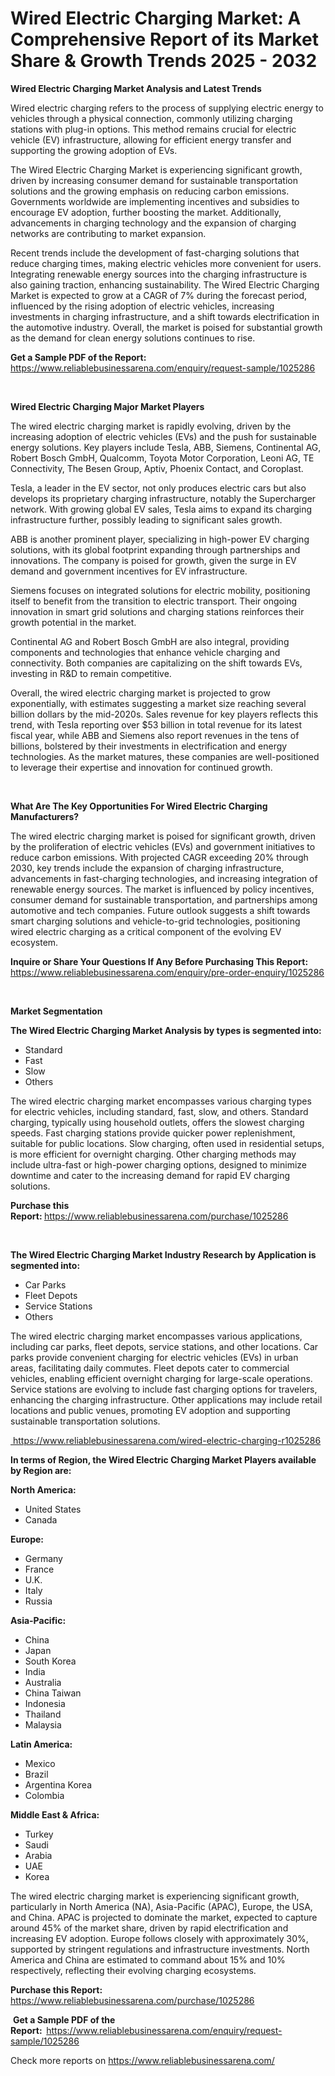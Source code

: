 <p><h1>Wired Electric Charging Market: A Comprehensive Report of its Market Share & Growth Trends 2025 - 2032</h1></p><p><strong>Wired Electric Charging Market Analysis and Latest Trends</strong></p>
<p><p>Wired electric charging refers to the process of supplying electric energy to vehicles through a physical connection, commonly utilizing charging stations with plug-in options. This method remains crucial for electric vehicle (EV) infrastructure, allowing for efficient energy transfer and supporting the growing adoption of EVs.</p><p>The Wired Electric Charging Market is experiencing significant growth, driven by increasing consumer demand for sustainable transportation solutions and the growing emphasis on reducing carbon emissions. Governments worldwide are implementing incentives and subsidies to encourage EV adoption, further boosting the market. Additionally, advancements in charging technology and the expansion of charging networks are contributing to market expansion.</p><p>Recent trends include the development of fast-charging solutions that reduce charging times, making electric vehicles more convenient for users. Integrating renewable energy sources into the charging infrastructure is also gaining traction, enhancing sustainability. The Wired Electric Charging Market is expected to grow at a CAGR of 7% during the forecast period, influenced by the rising adoption of electric vehicles, increasing investments in charging infrastructure, and a shift towards electrification in the automotive industry. Overall, the market is poised for substantial growth as the demand for clean energy solutions continues to rise.</p></p>
<p><strong>Get a Sample PDF of the Report:&nbsp;</strong> <a href="https://www.reliablebusinessarena.com/enquiry/request-sample/1025286?utm_campaign=2206&utm_medium=2&utm_source=Github&utm_content=ia&utm_term=06032025&utm_id=wired-electric-charging">https://www.reliablebusinessarena.com/enquiry/request-sample/1025286</a></p>
<p>&nbsp;</p>
<p><strong>Wired Electric Charging Major Market Players</strong></p>
<p><p>The wired electric charging market is rapidly evolving, driven by the increasing adoption of electric vehicles (EVs) and the push for sustainable energy solutions. Key players include Tesla, ABB, Siemens, Continental AG, Robert Bosch GmbH, Qualcomm, Toyota Motor Corporation, Leoni AG, TE Connectivity, The Besen Group, Aptiv, Phoenix Contact, and Coroplast.</p><p>Tesla, a leader in the EV sector, not only produces electric cars but also develops its proprietary charging infrastructure, notably the Supercharger network. With growing global EV sales, Tesla aims to expand its charging infrastructure further, possibly leading to significant sales growth.</p><p>ABB is another prominent player, specializing in high-power EV charging solutions, with its global footprint expanding through partnerships and innovations. The company is poised for growth, given the surge in EV demand and government incentives for EV infrastructure.</p><p>Siemens focuses on integrated solutions for electric mobility, positioning itself to benefit from the transition to electric transport. Their ongoing innovation in smart grid solutions and charging stations reinforces their growth potential in the market.</p><p>Continental AG and Robert Bosch GmbH are also integral, providing components and technologies that enhance vehicle charging and connectivity. Both companies are capitalizing on the shift towards EVs, investing in R&D to remain competitive.</p><p>Overall, the wired electric charging market is projected to grow exponentially, with estimates suggesting a market size reaching several billion dollars by the mid-2020s. Sales revenue for key players reflects this trend, with Tesla reporting over $53 billion in total revenue for its latest fiscal year, while ABB and Siemens also report revenues in the tens of billions, bolstered by their investments in electrification and energy technologies. As the market matures, these companies are well-positioned to leverage their expertise and innovation for continued growth.</p></p>
<p>&nbsp;</p>
<p><strong>What Are The Key Opportunities For Wired Electric Charging Manufacturers?</strong></p>
<p><p>The wired electric charging market is poised for significant growth, driven by the proliferation of electric vehicles (EVs) and government initiatives to reduce carbon emissions. With projected CAGR exceeding 20% through 2030, key trends include the expansion of charging infrastructure, advancements in fast-charging technologies, and increasing integration of renewable energy sources. The market is influenced by policy incentives, consumer demand for sustainable transportation, and partnerships among automotive and tech companies. Future outlook suggests a shift towards smart charging solutions and vehicle-to-grid technologies, positioning wired electric charging as a critical component of the evolving EV ecosystem.</p></p>
<p><strong>Inquire or Share Your Questions If Any Before Purchasing This Report:</strong> <a href="https://www.reliablebusinessarena.com/enquiry/pre-order-enquiry/1025286?utm_campaign=2206&utm_medium=2&utm_source=Github&utm_content=ia&utm_term=06032025&utm_id=wired-electric-charging">https://www.reliablebusinessarena.com/enquiry/pre-order-enquiry/1025286</a></p>
<p>&nbsp;</p>
<p><strong>Market Segmentation</strong></p>
<p><strong>The Wired Electric Charging Market Analysis by types is segmented into:</strong></p>
<p><ul><li>Standard</li><li>Fast</li><li>Slow</li><li>Others</li></ul></p>
<p><p>The wired electric charging market encompasses various charging types for electric vehicles, including standard, fast, slow, and others. Standard charging, typically using household outlets, offers the slowest charging speeds. Fast charging stations provide quicker power replenishment, suitable for public locations. Slow charging, often used in residential setups, is more efficient for overnight charging. Other charging methods may include ultra-fast or high-power charging options, designed to minimize downtime and cater to the increasing demand for rapid EV charging solutions.</p></p>
<p><strong>Purchase this Report:&nbsp;</strong><a href="https://www.reliablebusinessarena.com/purchase/1025286?utm_campaign=2206&utm_medium=2&utm_source=Github&utm_content=ia&utm_term=06032025&utm_id=wired-electric-charging">https://www.reliablebusinessarena.com/purchase/1025286</a></p>
<p>&nbsp;</p>
<p><strong>The Wired Electric Charging Market Industry Research by Application is segmented into:</strong></p>
<p><ul><li>Car Parks</li><li>Fleet Depots</li><li>Service Stations</li><li>Others</li></ul></p>
<p><p>The wired electric charging market encompasses various applications, including car parks, fleet depots, service stations, and other locations. Car parks provide convenient charging for electric vehicles (EVs) in urban areas, facilitating daily commutes. Fleet depots cater to commercial vehicles, enabling efficient overnight charging for large-scale operations. Service stations are evolving to include fast charging options for travelers, enhancing the charging infrastructure. Other applications may include retail locations and public venues, promoting EV adoption and supporting sustainable transportation solutions.</p></p>
<p><a href="https://www.reliablebusinessarena.com/wired-electric-charging-r1025286?utm_campaign=2206&utm_medium=2&utm_source=Github&utm_content=ia&utm_term=06032025&utm_id=wired-electric-charging">&nbsp;https://www.reliablebusinessarena.com/wired-electric-charging-r1025286</a></p>
<p><strong>In terms of Region, the Wired Electric Charging Market Players available by Region are:</strong></p>
<p>
    <p> <strong> North America: </strong>
        <ul>
            <li>United States</li>
            <li>Canada</li>
        </ul>
        </p> 
    <p> <strong> Europe: </strong>
        <ul>
            <li>Germany</li>
            <li>France</li>
            <li>U.K.</li>
            <li>Italy</li>
            <li>Russia</li>
        </ul>
        </p> 
    <p> <strong> Asia-Pacific: </strong>
        <ul>
            <li>China</li>
            <li>Japan</li>
            <li>South Korea</li>
            <li>India</li>
            <li>Australia</li>
            <li>China Taiwan</li>
            <li>Indonesia</li>
            <li>Thailand</li>
            <li>Malaysia</li>
        </ul>
        </p> 
    <p> <strong> Latin America: </strong>
        <ul>
            <li>Mexico</li>
            <li>Brazil</li>
            <li>Argentina Korea</li>
            <li>Colombia</li>
        </ul>
        </p> 
    <p> <strong> Middle East & Africa: </strong>
        <ul>
            <li>Turkey</li>
            <li>Saudi</li>
            <li>Arabia</li>
            <li>UAE</li>
            <li>Korea</li>
        </ul>
    </p>
    </p>
<p><p>The wired electric charging market is experiencing significant growth, particularly in North America (NA), Asia-Pacific (APAC), Europe, the USA, and China. APAC is projected to dominate the market, expected to capture around 45% of the market share, driven by rapid electrification and increasing EV adoption. Europe follows closely with approximately 30%, supported by stringent regulations and infrastructure investments. North America and China are estimated to command about 15% and 10% respectively, reflecting their evolving charging ecosystems.</p></p>
<p><strong>Purchase this Report: </strong><a href="https://www.reliablebusinessarena.com/purchase/1025286?utm_campaign=2206&utm_medium=2&utm_source=Github&utm_content=ia&utm_term=06032025&utm_id=wired-electric-charging">https://www.reliablebusinessarena.com/purchase/1025286</a></p>
<p>&nbsp;<strong>Get a Sample PDF of the Report:&nbsp;&nbsp;</strong><a href="https://www.reliablebusinessarena.com/enquiry/request-sample/1025286?utm_campaign=2206&utm_medium=2&utm_source=Github&utm_content=ia&utm_term=06032025&utm_id=wired-electric-charging">https://www.reliablebusinessarena.com/enquiry/request-sample/1025286</a></p>
<p><strong></strong></p>
<p>Check more reports on <a href="https://www.reliablebusinessarena.com/?utm_campaign=2206&utm_medium=2&utm_source=Github&utm_content=ia&utm_term=06032025&utm_id=wired-electric-charging">https://www.reliablebusinessarena.com/</a></p>